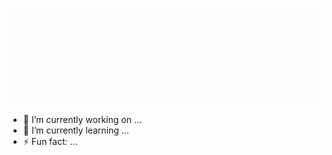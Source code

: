 ![Rebeca Chinicz](./rc_banner.gif)

- 🔭 I’m currently working on ...
- 🌱 I’m currently learning ...
- ⚡ Fun fact: ...
